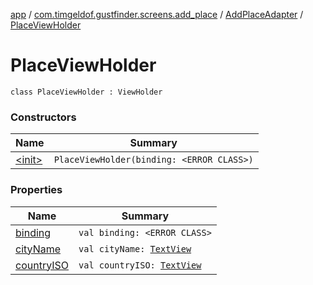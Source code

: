 [app](../../../index.md) / [com.timgeldof.gustfinder.screens.add_place](../../index.md) / [AddPlaceAdapter](../index.md) / [PlaceViewHolder](./index.md)

# PlaceViewHolder

`class PlaceViewHolder : ViewHolder`

### Constructors

| Name | Summary |
|---|---|
| [&lt;init&gt;](-init-.md) | `PlaceViewHolder(binding: <ERROR CLASS>)` |

### Properties

| Name | Summary |
|---|---|
| [binding](binding.md) | `val binding: <ERROR CLASS>` |
| [cityName](city-name.md) | `val cityName: `[`TextView`](https://developer.android.com/reference/android/widget/TextView.html) |
| [countryISO](country-i-s-o.md) | `val countryISO: `[`TextView`](https://developer.android.com/reference/android/widget/TextView.html) |
